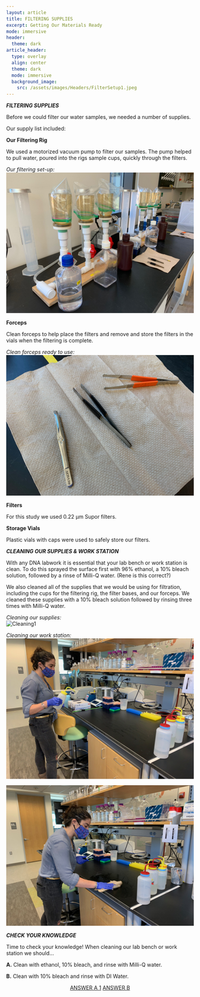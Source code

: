 ```yaml
---
layout: article
title: FILTERING SUPPLIES
excerpt: Getting Our Materials Ready
mode: immersive
header:
  theme: dark
article_header:
  type: overlay
  align: center
  theme: dark
  mode: immersive
  background_image:
    src: /assets/images/Headers/FilterSetup1.jpeg
---
```


***FILTERING SUPPLIES***

Before we could filter our water samples, we needed a number of supplies. 

Our supply list included:


**Our Filtering Rig**   

We used a motorized vacuum pump to filter our samples. The pump helped to pull water, poured into the rigs sample cups, quickly through the filters. 

*Our filtering set-up:*
![FilterRig2](/assets/images/BIG-FILT/FilterRig2.jpeg)      




**Forceps**

Clean forceps to help place the filters and remove and store the filters in the vials when the filtering is complete.

*Clean forceps ready to use:*
![Forceps1](/assets/images/BIG-FILT/Forceps1.jpeg)      




**Filters**

For this study we used 0.22 μm Supor filters.     



**Storage Vials**

Plastic vials with caps were used to safely store our filters.                    





***CLEANING OUR SUPPLIES & WORK STATION***   

With any DNA labwork it is essential that your lab bench or work station is clean. To do this sprayed the surface first with 96% ethanol, a 10% bleach solution, followed by a rinse of Milli-Q water. (Rene is this correct?)

We also cleaned all of the supplies that we would be using for filtration, including the cups for the filtering rig, the filter bases, and our forceps. We cleaned these supplies with a 10% bleach solution followed by rinsing three times with Milli-Q water.

*Cleaning our supplies:*   
![Cleaning1](/assets/images/BIG-FILT/Cleaning1.jpeg) 

*Cleaning our work station:*
![Cleaning2](/assets/images/BIG-FILT/Cleaning2.jpeg) 

![Cleaning3](/assets/images/BIG-FILT/Cleaning3.jpeg)    



***CHECK YOUR KNOWLEDGE***

Time to check your knowledge! When cleaning our lab bench or work station we should...

**A.** Clean with ethanol, 10% bleach, and rinse with Milli-Q water. 

**B.** Clean with 10% bleach and rinse with DI Water. 



<p align="center">
<a class="button button--outline-primary button--pill" href="Filter1">ANSWER A 1</a> <a class="button button--outline-primary button--pill" href="Filter2">ANSWER B</a> 